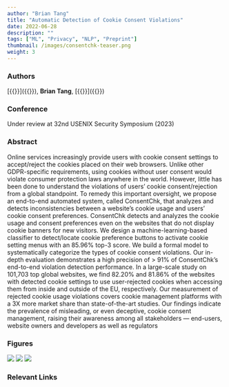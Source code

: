 ```yaml
---
author: "Brian Tang"
title: "Automatic Detection of Cookie Consent Violations"
date: 2022-06-28
description: ""
tags: ["ML", "Privacy", "NLP", "Preprint"]
thumbnail: /images/consentchk-teaser.png
weight: 3
---
```


### Authors

[{{<param duc>}}]({{<param ducURL>}}), **Brian Tang**, [{{<param shin>}}]({{<param shinURL>}})

### Conference

Under review at 32nd USENIX Security Symposium (2023)

### Abstract

Online services increasingly provide users with cookie consent settings to accept/reject the cookies placed on their web browsers. Unlike other GDPR-specific requirements, using cookies without user consent would violate consumer protection laws anywhere in the world. However, little has been done to understand the violations of users’ cookie consent/rejection from a global standpoint. To remedy this important oversight, we propose an end-to-end automated system, called ConsentChk, that analyzes and detects inconsistencies between a website’s cookie usage and users’ cookie consent preferences. ConsentChk detects and analyzes the cookie usage and consent preferences even on the websites that do not display cookie banners for new visitors. We design a machine-learning-based classifier to detect/locate cookie preference buttons to activate cookie setting menus with an 85.96% top-3 score. We build a formal model to systematically categorize the types of cookie consent violations. Our in-depth evaluation demonstrates a high precision of > 91% of ConsentChk’s end-to-end violation detection performance. In a large-scale study on 101,703 top global websites, we find 82.20% and 81.86% of the websites with detected cookie settings to use user-rejected cookies when accessing them from inside and outside of the EU, respectively. Our measurement of rejected cookie usage violations covers cookie management platforms with a 3X more market share than state-of-the-art studies. Our findings indicate the prevalence of misleading, or even deceptive, cookie consent management, raising their awareness among all stakeholders — end-users, website owners and developers as well as regulators

### Figures

![](/images/consentchk-example.png)
![](/images/consentchk-distribution.png)
![](/images/consentchk-pipeline.png)

### Relevant Links

